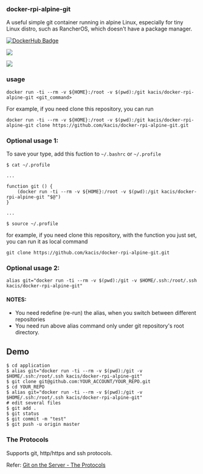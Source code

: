 ### docker-rpi-alpine-git

A useful simple git container running in alpine Linux, especially for tiny Linux distro, such as RancherOS, which doesn't have a package manager.

[![DockerHub Badge](http://dockeri.co/image/kacis/docker-rpi-alpine-git)](https://hub.docker.com/r/kacis/docker-rpi-alpine-git/)     

[![](https://images.microbadger.com/badges/image/kacis/docker-rpi-alpine-git.svg)](https://microbadger.com/images/kacis/docker-rpi-alpine-git "Get your own image badge on microbadger.com")     

[![](https://images.microbadger.com/badges/version/kacis/docker-rpi-alpine-git.svg)](https://microbadger.com/images/kacis/docker-rpi-alpine-git "Get your own version badge on microbadger.com")     

### usage

    docker run -ti --rm -v ${HOME}:/root -v $(pwd):/git kacis/docker-rpi-alpine-git <git_command>

For example, if you need clone this repository, you can run

    docker run -ti --rm -v ${HOME}:/root -v $(pwd):/git kacis/docker-rpi-alpine-git clone https://github.com/kacis/docker-rpi-alpine-git.git
    
### Optional usage 1:

To save your type, add this fuction to `~/.bashrc` or `~/.profile`
    
    $ cat ~/.profile
    
    ...
    
    function git () {
        (docker run -ti --rm -v ${HOME}:/root -v $(pwd):/git kacis/docker-rpi-alpine-git "$@")
    }
    
    ...
    
    $ source ~/.profile

for example, if you need clone this repository, with the function you just set, you can run it as local command

    git clone https://github.com/kacis/docker-rpi-alpine-git.git

### Optional usage 2:

    alias git="docker run -ti --rm -v $(pwd):/git -v $HOME/.ssh:/root/.ssh kacis/docker-rpi-alpine-git"
    
#### NOTES:

- You need redefine (re-run) the alias, when you switch between different repositories
- You need run above alias command only under git repository's root directory.

## Demo

    $ cd application
    $ alias git="docker run -ti --rm -v $(pwd):/git -v $HOME/.ssh:/root/.ssh kacis/docker-rpi-alpine-git"
    $ git clone git@github.com:YOUR_ACCOUNT/YOUR_REPO.git
    $ cd YOUR_REPO
    $ alias git="docker run -ti --rm -v $(pwd):/git -v $HOME/.ssh:/root/.ssh kacis/docker-rpi-alpine-git"
    # edit several files
    $ git add . 
    $ git status
    $ git commit -m "test"
    $ git push -u origin master
    
### The Protocols

Supports git, http/https and ssh protocols.

Refer:
[Git on the Server - The Protocols](https://git-scm.com/book/en/v2/Git-on-the-Server-The-Protocols)
